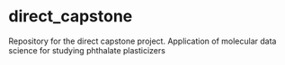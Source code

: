 # direct_capstone
Repository for the direct capstone project. Application of molecular data science for studying phthalate plasticizers 
